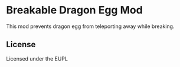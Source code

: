 # Breakable Dragon Egg Mod
This mod prevents dragon egg from teleporting away while breaking.

## License
Licensed under the EUPL